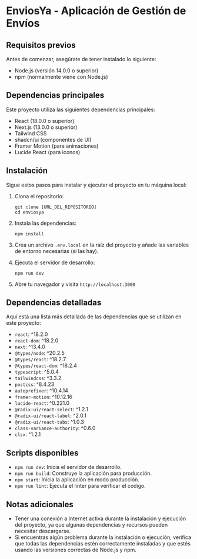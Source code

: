 # EnviosYa - Aplicación de Gestión de Envíos

## Requisitos previos

Antes de comenzar, asegúrate de tener instalado lo siguiente:

- Node.js (versión 14.0.0 o superior)
- npm (normalmente viene con Node.js)

## Dependencias principales

Este proyecto utiliza las siguientes dependencias principales:

- React (18.0.0 o superior)
- Next.js (13.0.0 o superior)
- Tailwind CSS
- shadcn/ui (componentes de UI)
- Framer Motion (para animaciones)
- Lucide React (para iconos)

## Instalación

Sigue estos pasos para instalar y ejecutar el proyecto en tu máquina local:

1. Clona el repositorio:
   ```
   git clone [URL_DEL_REPOSITORIO]
   cd enviosya
   ```

2. Instala las dependencias:
   ```
   npm install
   ```

3. Crea un archivo `.env.local` en la raíz del proyecto y añade las variables de entorno necesarias (si las hay).

4. Ejecuta el servidor de desarrollo:
   ```
   npm run dev
   ```

5. Abre tu navegador y visita `http://localhost:3000`

## Dependencias detalladas

Aquí está una lista más detallada de las dependencias que se utilizan en este proyecto:

- `react`: ^18.2.0
- `react-dom`: ^18.2.0
- `next`: ^13.4.0
- `@types/node`: ^20.2.5
- `@types/react`: ^18.2.7
- `@types/react-dom`: ^18.2.4
- `typescript`: ^5.0.4
- `tailwindcss`: ^3.3.2
- `postcss`: ^8.4.23
- `autoprefixer`: ^10.4.14
- `framer-motion`: ^10.12.16
- `lucide-react`: ^0.221.0
- `@radix-ui/react-select`: ^1.2.1
- `@radix-ui/react-label`: ^2.0.1
- `@radix-ui/react-tabs`: ^1.0.3
- `class-variance-authority`: ^0.6.0
- `clsx`: ^1.2.1

## Scripts disponibles

- `npm run dev`: Inicia el servidor de desarrollo.
- `npm run build`: Construye la aplicación para producción.
- `npm start`: Inicia la aplicación en modo producción.
- `npm run lint`: Ejecuta el linter para verificar el código.

## Notas adicionales

- Tener una conexión a Internet activa durante la instalación y ejecución del proyecto, ya que algunas dependencias y recursos pueden necesitar descargarse.
- Si encuentras algún problema durante la instalación o ejecución, verifica que todas las dependencias estén correctamente instaladas y que estés usando las versiones correctas de Node.js y npm.



